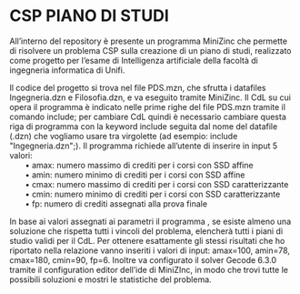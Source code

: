 # CSP PIANO DI STUDI
All’interno del repository è presente un programma MiniZinc che permette di risolvere un problema CSP sulla creazione di un piano di studi, realizzato come progetto per l’esame di Intelligenza artificiale della facoltà di ingegneria informatica di Unifi.  
  
Il codice del progetto si trova nel file PDS.mzn,  che sfrutta i datafiles Ingegneria.dzn e Filosofia.dzn, e va eseguito tramite MiniZinc. Il CdL su cui opera il programma è indicato nelle prime righe del file PDS.mzn tramite il comando include; per cambiare CdL quindi è necessario cambiare questa riga di programma con la keyword include seguita dal nome del datafile (.dzn) che vogliamo usare tra virgolette (ad esempio: include "Ingegneria.dzn";). Il programma richiede all’utente di inserire in input 5 valori:  
&nbsp;&nbsp;&nbsp;&nbsp;&nbsp;&nbsp; • amax: numero massimo di crediti per i corsi con SSD affine  
&nbsp;&nbsp;&nbsp;&nbsp;&nbsp;&nbsp; • amin: numero minimo di crediti per i corsi con SSD affine  
&nbsp;&nbsp;&nbsp;&nbsp;&nbsp;&nbsp; • cmax: numero massimo di crediti per i corsi con SSD caratterizzante  
&nbsp;&nbsp;&nbsp;&nbsp;&nbsp;&nbsp; • cmin: numero minimo di crediti per i corsi con SSD caratterizzante  
&nbsp;&nbsp;&nbsp;&nbsp;&nbsp;&nbsp; • fp: numero di crediti assegnati alla prova finale  
  
In base ai valori assegnati ai parametri il programma , se esiste almeno una soluzione che rispetta tutti i vincoli del problema, elencherà tutti i piani di studio validi per il CdL. Per ottenere esattamente gli stessi risultati che ho riportato nella relazione vanno inseriti i valori di input: amax=100, amin=78, cmax=180, cmin=90, fp=6. Inoltre va configurato il solver Gecode 6.3.0 tramite il configuration editor dell’ide di MiniZInc, in modo che trovi tutte le possibili soluzioni e mostri le statistiche del problema.
